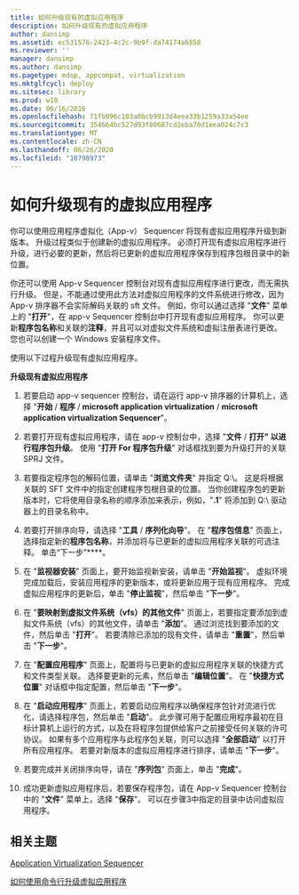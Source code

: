 ```yaml
---
title: 如何升级现有的虚拟应用程序
description: 如何升级现有的虚拟应用程序
author: dansimp
ms.assetid: ec531576-2423-4c2c-9b9f-da74174a6858
ms.reviewer: ''
manager: dansimp
ms.author: dansimp
ms.pagetype: mdop, appcompat, virtualization
ms.mktglfcycl: deploy
ms.sitesec: library
ms.prod: w10
ms.date: 06/16/2016
ms.openlocfilehash: 71fb096c103a0bcb9913d4eea33b1259a33a54ee
ms.sourcegitcommit: 354664bc527d93f80687cd2eba70d1eea024c7c3
ms.translationtype: MT
ms.contentlocale: zh-CN
ms.lasthandoff: 06/26/2020
ms.locfileid: "10798973"
---
```

# 如何升级现有的虚拟应用程序


你可以使用应用程序虚拟化（App-v） Sequencer 将现有虚拟应用程序升级到新版本。 升级过程类似于创建新的虚拟应用程序。 必须打开现有虚拟应用程序进行升级，进行必要的更新，然后将已更新的虚拟应用程序保存到程序包根目录中的新位置。

你还可以使用 App-v Sequencer 控制台对现有虚拟应用程序进行更改，而无需执行升级。 但是，不能通过使用此方法对虚拟应用程序的文件系统进行修改，因为 App-v 排序器不会实际解码关联的 sft 文件。 例如，你可以通过选择 "**文件**" 菜单上的 "**打开**"，在 app-v Sequencer 控制台中打开现有虚拟应用程序。 你可以更新**程序包名称**和关联的**注释**，并且可以对虚拟文件系统和虚拟注册表进行更改。 您也可以创建一个 Windows 安装程序文件。

使用以下过程升级现有虚拟应用程序。

**升级现有虚拟应用程序**

1.  若要启动 app-v sequencer 控制台，请在运行 app-v 排序器的计算机上，选择 "**开始** / **程序** / **microsoft application virtualization** / **microsoft application virtualization Sequencer**"。

2.  若要打开现有虚拟应用程序，请在 app-v 控制台中，选择 "**文件** / **打开" 以进行程序包升级**。 使用 "**打开 For 程序包升级**" 对话框找到要为升级打开的关联 SPRJ 文件。

3.  若要指定程序包的解码位置，请单击 "**浏览文件夹**" 并指定 Q:\\。 这是将根据关联的 SFT 文件中的指定创建程序包根目录的位置。 当你创建程序包的更新版本时，它将使用目录名称的顺序添加来表示，例如，"**.1**" 将添加到 Q:\\ 驱动器上的目录名称中。

4.  若要打开排序向导，请选择 "**工具** / **序列化向导**"。 在 "**程序包信息**" 页面上，选择指定新的**程序包名称**，并添加将与已更新的虚拟应用程序关联的可选注释。 单击“下一步”****。

5.  在 "**监视器安装**" 页面上，要开始监视新安装，请单击 "**开始监视**"。 虚拟环境完成加载后，安装应用程序的更新版本，或将更新应用于现有应用程序。 完成虚拟应用程序的更新后，单击 "**停止监视**"，然后单击 "**下一步**"。

6.  在 "**要映射到虚拟文件系统（vfs）的其他文件**" 页面上，若要指定要添加到虚拟文件系统（vfs）的其他文件，请单击 "**添加**"。 通过浏览找到要添加的文件，然后单击 "**打开**"。 若要清除已添加的现有文件，请单击 "**重置**"，然后单击 "**下一步**"。

7.  在 "**配置应用程序**" 页面上，配置将与已更新的虚拟应用程序关联的快捷方式和文件类型关联。 选择要更新的元素，然后单击 "**编辑位置**"。 在 "**快捷方式位置**" 对话框中指定配置，然后单击 "**下一步**"。

8.  在 "**启动应用程序**" 页面上，若要启动应用程序以确保程序包针对流进行优化，请选择程序包，然后单击 "**启动**"。 此步骤可用于配置应用程序最初在目标计算机上运行的方式，以及在将程序包提供给客户之前接受任何关联的许可协议。 如果有多个应用程序与此程序包关联，则可以选择 "**全部启动**" 以打开所有应用程序。 若要对新版本的虚拟应用程序进行排序，请单击 "**下一步**"。

9.  若要完成并关闭排序向导，请在 "**序列包**" 页面上，单击 "**完成**"。

10. 成功更新虚拟应用程序后，若要保存程序包，请在 App-v Sequencer 控制台中的 "**文件**" 菜单上，选择 "**保存**"。 可以在步骤3中指定的目录中访问虚拟应用程序。

## 相关主题


[Application Virtualization Sequencer](application-virtualization-sequencer.md)

[如何使用命令行升级虚拟应用程序](how-to-upgrade-a-virtual-application-by-using-the-command-line.md)

 

 





